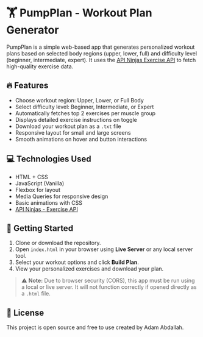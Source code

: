 # 🏋️ PumpPlan - Workout Plan Generator

PumpPlan is a simple web-based app that generates personalized workout plans based on selected body regions (upper, lower, full) and difficulty level (beginner, intermediate, expert). It uses the [API Ninjas Exercise API](https://api-ninjas.com/api/exercises) to fetch high-quality exercise data.

## 🔥 Features

- Choose workout region: Upper, Lower, or Full Body
- Select difficulty level: Beginner, Intermediate, or Expert
- Automatically fetches top 2 exercises per muscle group
- Displays detailed exercise instructions on toggle
- Download your workout plan as a `.txt` file
- Responsive layout for small and large screens
- Smooth animations on hover and button interactions

## 💻 Technologies Used

- HTML + CSS
- JavaScript (Vanilla)
- Flexbox for layout
- Media Queries for responsive design
- Basic animations with CSS
- [API Ninjas - Exercise API](https://api-ninjas.com/api/exercises)

## 🚀 Getting Started

1. Clone or download the repository.
2. Open `index.html` in your browser using **Live Server** or any local server tool.
3. Select your workout options and click **Build Plan**.
4. View your personalized exercises and download your plan.

> ⚠️ **Note:** Due to browser security (CORS), this app must be run using a local or live server. It will not function correctly if opened directly as a `.html` file.

## 📄 License
This project is open source and free to use created by Adam Abdallah.